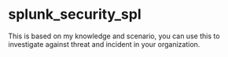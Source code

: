 # splunk_security_spl
This is based on my knowledge and scenario, you can use this to investigate against threat and incident in your organization.
